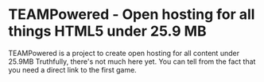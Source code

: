 # TEAMPowered - Open hosting for all things HTML5 under 25.9 MB
TEAMPowered is a project to create open hosting for all content under 25.9MB
Truthfully, there's not much here yet. You can tell from the fact that you need a direct link to the first game.
